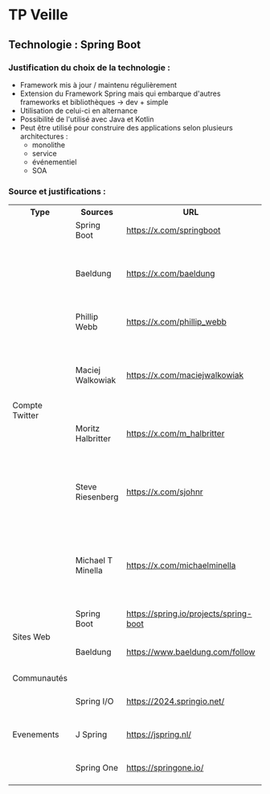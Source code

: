# TP Veille
## Technologie : Spring Boot 

### Justification du choix de la technologie :

- Framework mis à jour / maintenu régulièrement
- Extension du Framework Spring mais qui embarque d'autres frameworks et bibliothèques -> dev + simple
- Utilisation de celui-ci en alternance 
- Possibilité de l'utilisé avec Java et Kotlin 
- Peut être utilisé pour construire des applications selon plusieurs architectures :
  - monolithe 
  - service
  - événementiel
  - SOA 

### Source et justifications : 


<table>
  <tr>
    <th>Type</th>
    <th>Sources</th>
    <th>URL</th>
    <th>Justification</th>
  </tr>
  <tr>
    <td rowspan="7">Compte Twitter</td>
    <td>Spring Boot</td>
    <td>
        <a href="https://x.com/springboot">https://x.com/springboot</a>
    </td>
    <td>Compte officiel du framework</td>
  </tr>
  <tr>
    <td>Baeldung</td>
    <td>
        <a href="https://x.com/baeldung">https://x.com/baeldung</a>
    </td>
    <td>Compte officiel du site qui est spécialisé dans SpringBoot pour Java</td>
  </tr>
  <tr>
    <td>Phillip Webb</td>
    <td>
        <a href="https://x.com/phillip_webb">https://x.com/phillip_webb</a>
    </td>
    <td>
        Développeur du framework
        <a href="https://github.com/philwebb">GitHub</a>
    </td>
  </tr>
  <tr>
    <td>Maciej Walkowiak</td>
    <td>
        <a href="https://x.com/maciejwalkowiak">https://x.com/maciejwalkowiak</a>
    </td>
    <td>
        Développeur spécialisé Java Spring Boot / Createur de contenu
        <a href="https://maciejwalkowiak.com/">Site internet</a>
    </td>
  </tr>
  <tr>
    <td>Moritz Halbritter</td>
    <td>
        <a href="https://x.com/m_halbritter">https://x.com/m_halbritter</a>
    </td>
    <td>
        Développeur du framework Spring Boot
        <a href="https://mhalbritter.github.io/">Site internet</a>
    </td>
  </tr>
  <tr>
    <td>Steve Riesenberg</td>
    <td>
        <a href="https://x.com/sjohnr">https://x.com/sjohnr</a>
    </td>
    <td>
        Développeur du framework Spring, plus précisement Spring Security
        <a href="https://github.com/sjohnr">GitHub</a>
    </td>
  </tr>
  <tr>
    <td>Michael T Minella</td>
    <td>
        <a href="https://x.com/michaelminella">https://x.com/michaelminella</a>
    </td>
    <td>
        Développeur du framework Spring, plus précisement Spring Security
        <a href="https://github.com/sjohnr">GitHub</a>
    </td>
  </tr>  
  <tr>
    <td rowspan="3">Sites Web</td>
    <td>Spring Boot</td>
    <td>
        <a href="https://spring.io/projects/spring-boot">https://spring.io/projects/spring-boot</a>
    </td>
    <td>Documentation officel de Spring</td>
  </tr>
  <tr>
    <td>Baeldung</td>
    <td>
        <a href="https://www.baeldung.com/follow">https://www.baeldung.com/follow</a>
    </td>
    <td>Site de cours et tutoriel sur Spring Boot </td>
  </tr>
  <tr>
    <td></td>
    <td></td>
    <td></td>
  </tr>
<tr>
    <td rowspan="3">Communautés</td>
    <td></td>
     <td>
        <a href=""> </a>
    </td>
    <td></td>
  </tr>
  <tr>
    <td></td>
     <td>
        <a href=""> </a>
    </td>
    <td></td>
  </tr>
  <tr>
    <td></td>
     <td>
        <a href=""> </a>
    </td>
    <td></td>
  </tr>
  <tr>
    <td rowspan="3">Evenements</td>
    <td>Spring I/O</td>
     <td>
        <a href="https://2024.springio.net/"> https://2024.springio.net/</a>
    </td>
    <td>Conférence sur Spring à Barcelone </td>
  </tr>
  <tr>
    <td>J Spring</td>
     <td>
        <a href="https://jspring.nl/"> https://jspring.nl/</a>
    </td>
    <td>Conférence sur Spring au Pays Bas</td>
  </tr>
  <tr>
    <td>Spring One</td>
     <td>
        <a href="https://springone.io/">https://springone.io/ </a>
    </td>
    <td>Conférence sur Spring au Etats-Unis</td>
  </tr>
</table>


